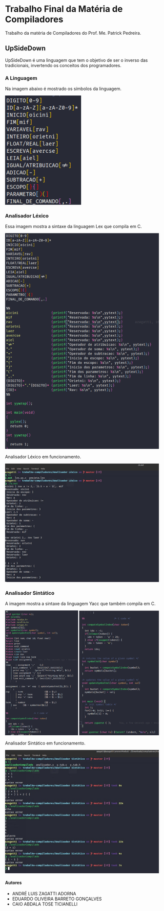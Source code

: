 # Trabalho Final da Matéria de Compiladores

Trabalho da matéria de Compiladores do Prof. Me. Patrick Pedreira.

## UpSideDown

UpSideDown é uma linguagem que tem o objetivo de ser o inverso das tradicionais, invertendo os conceitos dos programadores.

### A Linguagem

Na imagem abaixo é mostrado os símbolos da linguagem.

![definitions](https://raw.githubusercontent.com/AZagatti/trabalho-compiladores/master/img/definition.png)

### Analisador Léxico

Essa imagem mostra a sintaxe da linguagem Lex que compila em C.

![syntax lex analyzer](https://raw.githubusercontent.com/AZagatti/trabalho-compiladores/master/img/lex.png)

Analisador Léxico em funcionamento.

![execute lex analyzer](https://raw.githubusercontent.com/AZagatti/trabalho-compiladores/master/img/lex_exec.png)

### Analisador Sintático

A imagem mostra a sintaxe da linguagem Yacc que também compila em C.

![syntax syntatic analyzer](https://raw.githubusercontent.com/AZagatti/trabalho-compiladores/master/img/syntactic.png)

Analisador Sintático em funcionamento.

![syntax syntatic analyzer](https://raw.githubusercontent.com/AZagatti/trabalho-compiladores/master/img/syntatic_exec.png)

#### Autores

- ANDRÉ LUIS ZAGATTI ADORNA
- EDUARDO OLIVEIRA BARRETO GONÇALVES
- CAIO ABDALA TOSE TICIANELLI
